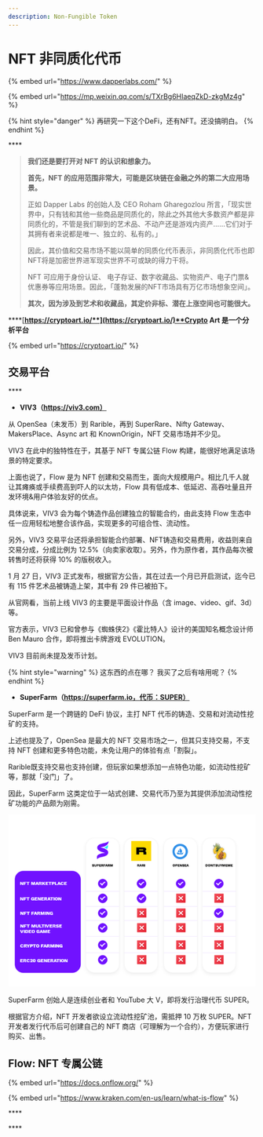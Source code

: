 ```yaml
---
description: Non-Fungible Token
---
```


# NFT 非同质化代币

{% embed url="https://www.dapperlabs.com/" %}

{% embed url="https://mp.weixin.qq.com/s/TXrBg6HIaeqZkD-zkgMz4g" %}

{% hint style="danger" %}
再研究一下这个DeFi，还有NFT。还没搞明白。
{% endhint %}

\*\*\*\*

> **我们还是要打开对 NFT 的认识和想象力。**
>
> **首先，NFT 的应用范围非常大，可能是区块链在金融之外的第二大应用场景。**
>
> 正如 Dapper Labs 的创始人及 CEO Roham Gharegozlou 所言，「现实世界中，只有钱和其他一些商品是同质化的，除此之外其他大多数资产都是非同质化的，不管是我们聊到的艺术品、不动产还是游戏内资产……它们对于其拥有者来说都是唯一、独立的、私有的。」
>
> 因此，其价值和交易市场不能以简单的同质化代币表示，非同质化代币也即NFT将是加密世界进军现实世界不可或缺的得力干将。
>
> NFT 可应用于身份认证、 电子存证、数字收藏品、实物资产、电子门票&优惠券等应用场景。因此，「蓬勃发展的NFT市场具有万亿市场想象空间」。
>
> **其次，因为涉及到艺术和收藏品，其定价非标、潜在上涨空间也可能很大。**

\*\*\*\*[**https://cryptoart.io/**](https://cryptoart.io/)**Crypto Art 是一个分析平台**

{% embed url="https://cryptoart.io/" %}

## **交易平台**

\*\*\*\*

* **VIV3（https://viv3.com）**

从 OpenSea（未发币）到 Rarible，再到 SuperRare、Nifty Gateway、MakersPlace、Async art 和 KnownOrigin，NFT 交易市场并不少见。

VIV3 在此中的独特性在于，其基于 NFT 专属公链 Flow 构建，能很好地满足该场景的特定要求。

上面也说了，Flow 是为 NFT 创建和交易而生，面向大规模用户。相比几千人就让其瘫痪或手续费高到吓人的以太坊，Flow 具有低成本、低延迟、高吞吐量且开发环境&用户体验友好的优点。

具体说来，VIV3 会为每个铸造作品创建独立的智能合约，由此支持 Flow 生态中任一应用轻松地整合该作品，实现更多的可组合性、流动性。

另外，VIV3 交易平台还将承担智能合约部署、NFT铸造和交易费用，收益则来自交易分成，分成比例为 12.5%（向卖家收取）。另外，作为原作者，其作品每次被转售时还将获得 10% 的版税收入。

1 月 27 日，VIV3 正式发布，根据官方公告，其在过去一个月已开启测试，迄今已有 115 件艺术品被铸造上架，其中有 29 件已被拍下。

从官网看，当前上线 VIV3 的主要是平面设计作品（含 image、video、gif、3d）等。

官方表示，VIV3 已和曾参与《蜘蛛侠2》《霍比特人》设计的美国知名概念设计师 Ben Mauro 合作，即将推出卡牌游戏 EVOLUTION。

VIV3 目前尚未提及发币计划。 

{% hint style="warning" %}
这东西的点在哪？ 我买了之后有啥用呢？
{% endhint %}



* **SuperFarm（https://superfarm.io，代币：SUPER）**

SuperFarm 是一个跨链的 DeFi 协议，主打 NFT 代币的铸造、交易和对流动性挖矿的支持。

上述也提及了，OpenSea 是最大的 NFT 交易市场之一，但其只支持交易，不支持 NFT 创建和更多特色功能，未免让用户的体验有点「割裂」。

Rarible既支持交易也支持创建，但玩家如果想添加一点特色功能，如流动性挖矿等，那就「没门」了。

因此，SuperFarm 这类定位于一站式创建、交易代币乃至为其提供添加流动性挖矿功能的产品颇为刚需。



![](../.gitbook/assets/image%20%2830%29.png)

SuperFarm 创始人是连续创业者和 YouTube 大 V，即将发行治理代币 SUPER。

根据官方介绍，NFT 开发者欲设立流动性挖矿池，需抵押 10 万枚 SUPER。NFT 开发者发行代币后可创建自己的 NFT 商店（可理解为一个合约），方便玩家进行购买、出售。

## **Flow:** NFT 专属公链

{% embed url="https://docs.onflow.org/" %}

{% embed url="https://www.kraken.com/en-us/learn/what-is-flow" %}

\*\*\*\*

\*\*\*\*

